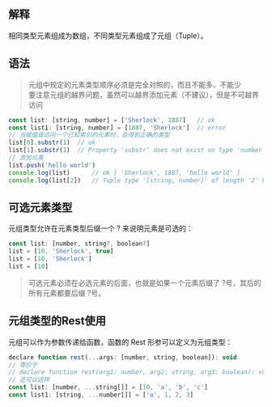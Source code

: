 ## 解释
相同类型元素组成为数组，不同类型元素组成了元组（Tuple）。

## 语法
>  元组中规定的元素类型顺序必须是完全对照的，而且不能多、不能少  
    要注意元组的越界问题，虽然可以越界添加元素（不建议），但是不可越界访问
```js
const list: [string, number] = ['Sherlock', 1887]   // ok
const list1: [string, number] = [1887, 'Sherlock']  // error
// 当赋值或访问一个已知索引的元素时，会得到正确的类型
list[0].substr(1)  // ok
list[1].substr(1)  // Property 'substr' does not exist on type 'number'.
// 添加元素 
list.push('hello world')
console.log(list)      // ok [ 'Sherlock', 1887, 'hello world' ]
console.log(list[2])   // Tuple type '[string, number]' of length '2' has no element at index '2'
```

## 可选元素类型
元组类型允许在元素类型后缀一个 ? 来说明元素是可选的：
```js
const list: [number, string?, boolean?]
list = [10, 'Sherlock', true]
list = [10, 'Sherlock']
list = [10]
```
> 可选元素必须在必选元素的后面，也就是如果一个元素后缀了 ?号，其后的所有元素都要后缀 ?号。

## 元组类型的Rest使用
元组可以作为参数传递给函数，函数的 Rest 形参可以定义为元组类型：
```js
declare function rest(...args: [number, string, boolean]): void
// 等价于
// declare function rest(arg1: number, arg2: string, arg3: boolean): void
// 还可以这样
const list: [number, ...string[]] = [10, 'a', 'b', 'c']
const list1: [string, ...number[]] = ['a', 1, 2, 3]
```
